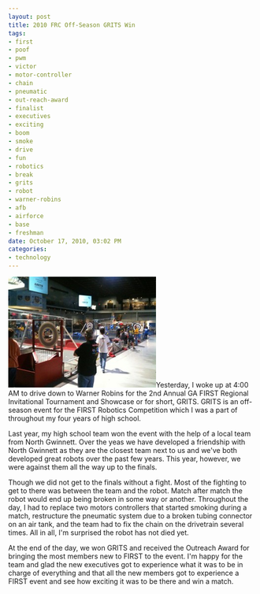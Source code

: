 ```yaml
--- 
layout: post
title: 2010 FRC Off-Season GRITS Win
tags: 
- first
- poof
- pwm
- victor
- motor-controller
- chain
- pneumatic
- out-reach-award
- finalist
- executives
- exciting
- boom
- smoke
- drive
- fun
- robotics
- break
- grits
- robot
- warner-robins
- afb
- airforce
- base
- freshman
date: October 17, 2010, 03:02 PM
categories: 
- technology
---
```

[![](/files/2010/10/grits-300x225.jpg "GRITS")](/files/2010/10/grits.jpg)Yesterday, I woke up at 4:00 AM to drive down to Warner Robins for the 2nd Annual GA FIRST Regional Invitational Tournament and Showcase or for short, GRITS. GRITS is an off-season event for the FIRST Robotics Competition which I was a part of throughout my four years of high school.

Last year, my high school team won the event with the help of a local team from North Gwinnett. Over the yeas we have developed a friendship with North Gwinnett as they are the closest team next to us and we've both developed great robots over the past few years. This year, however, we were against them all the way up to the finals.

Though we did not get to the finals without a fight. Most of the fighting to get to there was between the team and the robot. Match after match the robot would end up being broken in some way or another. Throughout the day, I had to replace two motors controllers that started smoking during a match, restructure the pneumatic system due to a broken tubing connector on an air tank, and the team had to fix the chain on the drivetrain several times. All in all, I'm surprised the robot has not died yet.

At the end of the day, we won GRITS and received the Outreach Award for bringing the most members new to FIRST to the event. I'm happy for the team and glad the new executives got to experience what it was to be in charge of everything and that all the new members got to experience a FIRST event and see how exciting it was to be there and win a match.
